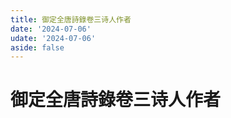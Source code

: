 ```yaml
---
title: 御定全唐詩錄卷三诗人作者
date: '2024-07-06'
udate: '2024-07-06'
aside: false
---
```

# 御定全唐詩錄卷三诗人作者

<AuthorPage :authorMap="authorMap" :chapternum="3" />

<script setup>
const chapter = '卷三';
import authorMap from '/data/qtsl/卷三/author.json'
</script>
